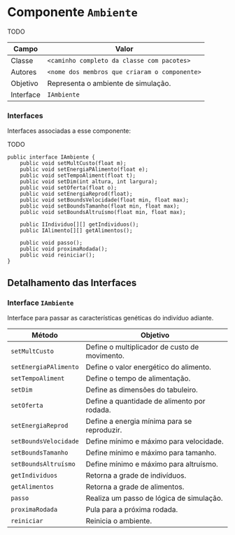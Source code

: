 # Componente `Ambiente`

TODO

Campo | Valor
----- | -----
Classe | `<caminho completo da classe com pacotes>`
Autores | `<nome dos membros que criaram o componente>`
Objetivo | Representa o ambiente de simulação.
Interface | `IAmbiente`

### Interfaces

Interfaces associadas a esse componente:

TODO

```
public interface IAmbiente {
    public void setMultCusto(float m);
    public void setEnergiaPAlimento(float e);
    public void setTempoAliment(float t);
    public void setDim(int altura, int largura);
    public void setOferta(float o);
    public void setEnergiaReprod(float);
    public void setBoundsVelocidade(float min, float max);
    public void setBoundsTamanho(float min, float max);
    public void setBoundsAltruísmo(float min, float max);

    public IIndividuo[][] getIndividuos();
    public IAlimento[][] getAlimentos();

    public void passo();
    public void proximaRodada();
    public void reiniciar();
}
```

## Detalhamento das Interfaces

### Interface `IAmbiente`

Interface para passar as características genéticas do indivíduo adiante.

Método | Objetivo
------ | --------
`setMultCusto` | Define o multiplicador de custo de movimento.
`setEnergiaPAlimento` | Define o valor energético do alimento.
`setTempoAliment` | Define o tempo de alimentação.
`setDim` | Define as dimensões do tabuleiro.
`setOferta` | Define a quantidade de alimento por rodada.
`setEnergiaReprod` | Define a energia mínima para se reproduzir.
`setBoundsVelocidade` | Define mínimo e máximo para velocidade.
`setBoundsTamanho` | Define mínimo e máximo para tamanho.
`setBoundsAltruísmo` | Define mínimo e máximo para altruísmo.
`getIndividuos` | Retorna a grade de indivíduos.
`getAlimentos` | Retorna a grade de alimentos.
`passo` | Realiza um passo de lógica de simulação.
`proximaRodada` | Pula para a próxima rodada.
`reiniciar` | Reinicia o ambiente.
